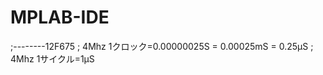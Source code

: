 # MPLAB-IDE
;--------12F675
;      4Mhz 1クロック=0.00000025S = 0.00025mS = 0.25μS
;      4Mhz 1サイクル=1μS

